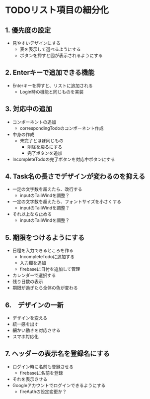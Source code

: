 # TODOリスト項目の細分化

## 1. 優先度の設定

- 見やすいデザインにする
    - 表を表示して選べるようにする
    - ボタンを押すと図が表示されるようにする

## 2. Enterキーで追加できる機能

- Enterキーを押すと、リストに追加される
    - Login時の機能と同じものを実装

## 3. 対応中の追加

- コンポーネントの追加
    - correspondingTodoのコンポーネント作成
- 中身の作成
    - 未完了とほぼ同じもの
        - 削除を戻るにする
        - 完了ボタンを追加
- IncompleteTodoの完了ボタンを対応中ボタンにする

## 4. Task名の長さでデザインが変わるのを抑える

- 一定の文字数を超えたら、改行する
    - inputのTailWindを調整？
- 一定の文字数を超えたら、フォントサイズを小さくする
    - inputのTailWindを調整？
- それ以上なら止める
    - inputのTailWindを調整？

## 5. 期限をつけるようにする

- 日程を入力できるところを作る
    - IncompleteTodoに追加する
    - 入力欄を追加
    - firebaseに日付を追加して管理
- カレンダーで選択する
- 残り日数の表示
- 期限が過ぎたら全体の色が変わる

## 6.　デザインの一新

- デザインを変える
- 統一感を出す
- 細かい動きを対応させる
- スマホ対応化

## 7. ヘッダーの表示名を登録名にする

- ログイン時に名前も登録させる
    - firebaseに名前を登録
- それを表示させる
- Googleアカウントでログインできるようにする
    - fireAuthの設定変更か？

